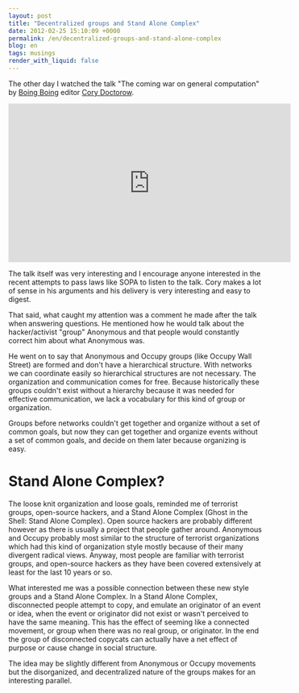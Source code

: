 ```yaml
---
layout: post
title: "Decentralized groups and Stand Alone Complex"
date: 2012-02-25 15:10:09 +0000
permalink: /en/decentralized-groups-and-stand-alone-complex
blog: en
tags: musings
render_with_liquid: false
---
```


The other day I watched the talk "The coming war on general computation"
by [Boing Boing](http://boingboing.net/) editor [Cory
Doctorow](http://boingboing.net/about#cory).

<iframe width="560" height="315" src="http://www.youtube.com/embed/HUEvRyemKSg#t=45m36s" frameborder="0" allowfullscreen></iframe>

The talk itself was very interesting and I encourage anyone interested
in the recent attempts to pass laws like SOPA to listen to the talk.
Cory makes a lot of sense in his arguments and his delivery is very
interesting and easy to digest.

That said, what caught my attention was a comment he made after the talk
when answering questions. He mentioned how he would talk about the
hacker/activist "group" Anonymous and that people would constantly
correct him about what Anonymous was.

He went on to say that Anonymous and Occupy groups (like Occupy Wall
Street) are formed and don't have a hierarchical structure. With
networks we can coordinate easily so hierarchical structures are not
necessary. The organization and communication comes for free. Because
historically these groups couldn't exist without a hierarchy because it
was needed for effective communication, we lack a vocabulary for this
kind of group or organization.

Groups before networks couldn't get together and organize without a set
of common goals, but now they can get together and organize events
without a set of common goals, and decide on them later because
organizing is easy.

# Stand Alone Complex?

The loose knit organization and loose goals, reminded me of terrorist
groups, open-source hackers, and a Stand Alone Complex (Ghost in the
Shell: Stand Alone Complex). Open source hackers are probably different
however as there is usually a project that people gather around.
Anonymous and Occupy probably most similar to the structure of terrorist
organizations which had this kind of organization style mostly because
of their many divergent radical views. Anyway, most people are familiar
with terrorist groups, and open-source hackers as they have been covered
extensively at least for the last 10 years or so.

What interested me was a possible connection between these new style
groups and a Stand Alone Complex. In a Stand Alone Complex, disconnected
people attempt to copy, and emulate an originator of an event or idea,
when the event or originator did not exist or wasn't perceived to have
the same meaning. This has the effect of seeming like a connected
movement, or group when there was no real group, or originator. In the
end the group of disconnected copycats can actually have a net effect of
purpose or cause change in social structure.

The idea may be slightly different from Anonymous or Occupy movements
but the disorganized, and decentralized nature of the groups makes for
an interesting parallel.
